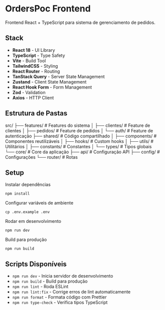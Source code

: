 # OrdersPoc Frontend

Frontend React + TypeScript para sistema de gerenciamento de pedidos.

## Stack

- **React 18** - UI Library
- **TypeScript** - Type Safety
- **Vite** - Build Tool
- **TailwindCSS** - Styling
- **React Router** - Routing
- **TanStack Query** - Server State Management
- **Zustand** - Client State Management
- **React Hook Form** - Form Management
- **Zod** - Validation
- **Axios** - HTTP Client

## Estrutura de Pastas

src/
├── features/ # Features do sistema
│ ├── clientes/ # Feature de clientes
│ ├── pedidos/ # Feature de pedidos
│ └── auth/ # Feature de autenticação
├── shared/ # Código compartilhado
│ ├── components/ # Componentes reutilizáveis
│ ├── hooks/ # Custom hooks
│ ├── utils/ # Utilitários
│ ├── constants/ # Constantes
│ └── types/ # Tipos globais
└── core/ # Core da aplicação
├── api/ # Configuração API
├── config/ # Configurações
└── router/ # Rotas

## Setup

Instalar dependências
```shell 
npm install
```

Configurar variáveis de ambiente
```shell 
cp .env.example .env
```

Rodar em desenvolvimento
```shell 
npm run dev
```

Build para produção
```shell 
npm run build
```

## Scripts Disponíveis

- `npm run dev` - Inicia servidor de desenvolvimento
- `npm run build` - Build para produção
- `npm run lint` - Roda ESLint
- `npm run lint:fix` - Corrige erros de lint automaticamente
- `npm run format` - Formata código com Prettier
- `npm run type-check` - Verifica tipos TypeScript
